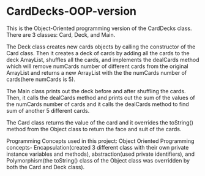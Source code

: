 # CardDecks-OOP-version

This is the Object-Oriented programming version of the CardDecks class. There are 3 classes: Card, Deck, and Main. 

The Deck class creates new cards objects by calling the constructor of the Card class. Then it creates a deck of cards by adding all the cards to the deck ArrayList, shuffles all the cards, and implements the dealCards method which will remove numCards number of different cards from the original ArrayList and returns a new ArrayList with the the numCards number of cards(here numCards is 5).

The Main class prints out the deck before and after shuffling the cards. Then, it calls the dealCards method and prints out the sum of the values of the numCards number of cards and it calls the dealCards method to find sum of another 5 different cards. 

The Card class returns the value of the card and it overrides the toString() method from the Object class to return the face and suit of
the cards.

Programming Concepts used in this project: 
Object Oriented Programming concepts- Encapsulation(created 3 different class with their own
private instance variables and methods), abstraction(used private identifiers), and Polymorphism(the toString() class of the Object class
was overridden by both the Card and Deck class).


